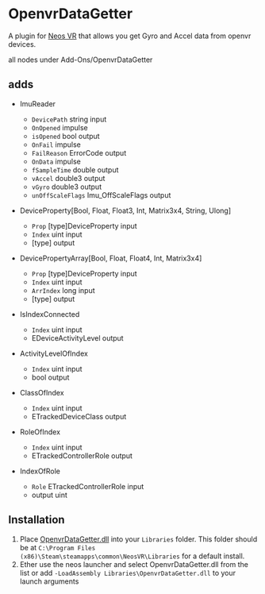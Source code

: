 # OpenvrDataGetter

A plugin for [Neos VR](https://neos.com/) that allows you get Gyro and Accel data from openvr devices.

all nodes under Add-Ons/OpenvrDataGetter
## adds
- ImuReader
	- `DevicePath` string input
	- `OnOpened` impulse
	- `isOpened` bool output
	- `OnFail` impulse
	- `FailReason` ErrorCode output
	- `OnData` impulse
	- `fSampleTime` double output
	- `vAccel` double3 output
	- `vGyro` double3 output
	- `unOffScaleFlags` Imu_OffScaleFlags output

- DeviceProperty[Bool, Float, Float3, Int, Matrix3x4, String, Ulong]
	- `Prop` [type]DeviceProperty input
	- `Index` uint input
	- [type] output

- DevicePropertyArray[Bool, Float, Float4, Int, Matrix3x4]
	- `Prop` [type]DeviceProperty input
	- `Index` uint input
	- `ArrIndex` long input
	- [type] output

- IsIndexConnected
	- `Index` uint input
	- EDeviceActivityLevel output

- ActivityLevelOfIndex
	- `Index` uint input
	- bool output

- ClassOfIndex
	- `Index` uint input
	- ETrackedDeviceClass output

- RoleOfIndex
	- `Index` uint input
	- ETrackedControllerRole output

- IndexOfRole
	- `Role` ETrackedControllerRole input
	- output uint

## Installation
1. Place [OpenvrDataGetter.dll](https://github.com/eia485/NeosOpenvrDataGetter/releases/latest/download/OpenvrDataGetter.dll) into your `Libraries` folder. This folder should be at `C:\Program Files (x86)\Steam\steamapps\common\NeosVR\Libraries` for a default install.
1. Ether use the neos launcher and select OpenvrDataGetter.dll from the list or add `-LoadAssembly Libraries\OpenvrDataGetter.dll` to your launch arguments